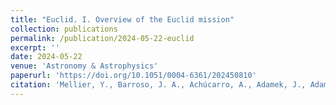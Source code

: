 ```yaml
---
title: "Euclid. I. Overview of the Euclid mission"
collection: publications
permalink: /publication/2024-05-22-euclid
excerpt: ''
date: 2024-05-22
venue: 'Astronomy & Astrophysics'
paperurl: 'https://doi.org/10.1051/0004-6361/202450810'
citation: 'Mellier, Y., Barroso, J. A., Achúcarro, A., Adamek, J., Adam, R., Addison, G. E., ... & Bruton, S. (2024). Euclid. I. Overview of the Euclid mission. Astronomy & Astrophysics, 697, A1.'
---
```

